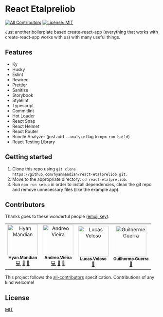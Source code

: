 # React Etalpreliob

[![All Contributors](https://img.shields.io/badge/all_contributors-4-orange.svg?style=flat-square)](#contributors) [![License: MIT](https://img.shields.io/github/license/hyanmandian/react-etalpreliob.svg)](LICENSE)

Just another boilerplate based create-react-app (everything that works with create-react-app works with us) with many useful things.

## Features

- Ky
- Husky
- Eslint
- Rewired
- Prettier
- Sanitize
- Storybook
- Stylelint
- Typescript
- Commitlint
- Hot Loader
- React Snap
- React Helmet
- React Router
- Bundle Analyzer (just add `--analyze` flag to `npm run build`)
- React Testing Library

## Getting started

1. Clone this repo using `git clone https://github.com/hyanmandian/react-etalpreliob.git`.
2. Move to the appropriate directory: `cd react-etalpreliob`.
3. Run `npm run setup` in order to install dependencies, clean the git repo and remove unnecessary files (like the example app).

## Contributors

Thanks goes to these wonderful people ([emoji key](https://github.com/kentcdodds/all-contributors#emoji-key)):

<!-- ALL-CONTRIBUTORS-LIST:START - Do not remove or modify this section -->
<!-- prettier-ignore -->
<table><tr><td align="center"><a href="https://github.com/hyanmandian"><img src="https://avatars2.githubusercontent.com/u/5044101?v=3" width="100px;" alt="Hyan Mandian"/><br /><sub><b>Hyan Mandian</b></sub></a><br /><a href="https://github.com/hyanmandian/react-etalpreliob/commits?author=hyanmandian" title="Code">💻</a> <a href="https://github.com/hyanmandian/react-etalpreliob/commits?author=hyanmandian" title="Documentation">📖</a> <a href="#ideas-hyanmandian" title="Ideas, Planning, & Feedback">🤔</a></td><td align="center"><a href="https://github.com/andreoav"><img src="https://avatars2.githubusercontent.com/u/508827?v=3" width="100px;" alt="Andreo Vieira"/><br /><sub><b>Andreo Vieira</b></sub></a><br /><a href="https://github.com/hyanmandian/react-etalpreliob/commits?author=andreoav" title="Code">💻</a> <a href="https://github.com/hyanmandian/react-etalpreliob/commits?author=andreoav" title="Documentation">📖</a> <a href="#ideas-andreoav" title="Ideas, Planning, & Feedback">🤔</a></td><td align="center"><a href="https://github.com/lucassveloso"><img src="https://avatars2.githubusercontent.com/u/4587602?v=3" width="100px;" alt="Lucas Veloso"/><br /><sub><b>Lucas Veloso</b></sub></a><br /><a href="#ideas-lucassveloso" title="Ideas, Planning, & Feedback">🤔</a></td><td align="center"><a href="https://github.com/guilhermecomum"><img src="https://avatars3.githubusercontent.com/u/1606048?s=460&v=4" width="100px;" alt="Guilherme Guerra"/><br /><sub><b>Guilherme Guerra</b></sub></a><br /><a href="#ideas-guilhermecomum" title="Ideas, Planning, & Feedback">🤔</a></td></tr></table>

<!-- ALL-CONTRIBUTORS-LIST:END -->

This project follows the [all-contributors](https://github.com/kentcdodds/all-contributors) specification. Contributions of any kind welcome!

## License

[MIT](LICENSE)

